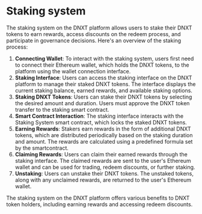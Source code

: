 # Staking system

The staking system on the DNXT platform allows users to stake their DNXT tokens to earn rewards, access discounts on the redeem process, and participate in governance decisions. Here's an overview of the staking process:

1. **Connecting Wallet**: To interact with the staking system, users first need to connect their Ethereum wallet, which holds the DNXT tokens, to the platform using the wallet connection interface.
2. **Staking Interface**: Users can access the staking interface on the DNXT platform to manage their staked DNXT tokens. The interface displays the current staking balance, earned rewards, and available staking options.
3. **Staking DNXT Tokens**: Users can stake their DNXT tokens by selecting the desired amount and duration. Users must approve the DNXT token transfer to the staking smart contract.
4. **Smart Contract Interaction**: The staking interface interacts with the Staking System smart contract, which locks the staked DNXT tokens.
5. **Earning Rewards**: Stakers earn rewards in the form of additional DNXT tokens, which are distributed periodically based on the staking duration and amount. The rewards are calculated using a predefined formula set by the smartcontract.
6. **Claiming Rewards**: Users can claim their earned rewards through the staking interface. The claimed rewards are sent to the user's Ethereum wallet and can be used for trading, redeem discounts, or further staking.
7. **Unstaking**: Users can unstake their DNXT tokens. The unstaked tokens, along with any unclaimed rewards, are returned to the user's Ethereum wallet.

The staking system on the DNXT platform offers various benefits to DNXT token holders, including earning rewards and accessing redeem discounts.
